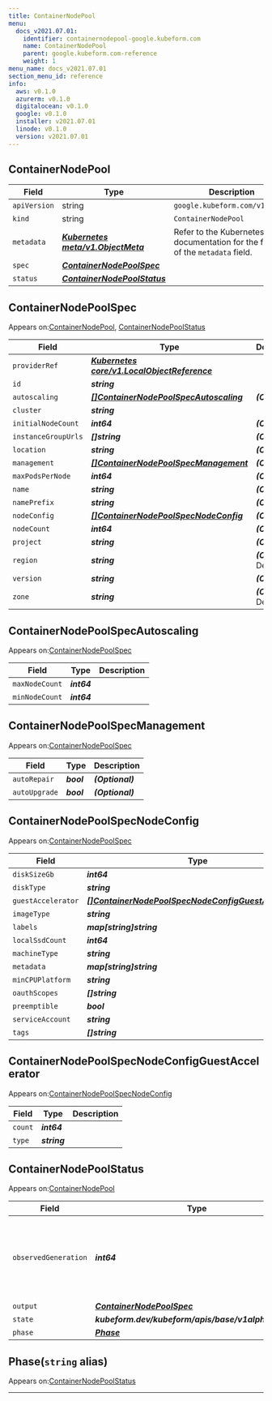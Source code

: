 ```yaml
---
title: ContainerNodePool
menu:
  docs_v2021.07.01:
    identifier: containernodepool-google.kubeform.com
    name: ContainerNodePool
    parent: google.kubeform.com-reference
    weight: 1
menu_name: docs_v2021.07.01
section_menu_id: reference
info:
  aws: v0.1.0
  azurerm: v0.1.0
  digitalocean: v0.1.0
  google: v0.1.0
  installer: v2021.07.01
  linode: v0.1.0
  version: v2021.07.01
---
```


## ContainerNodePool
| Field | Type | Description |
| ------ | ----- | ----------- |
| `apiVersion` | string | `google.kubeform.com/v1alpha1` |
|    `kind` | string | `ContainerNodePool` |
| `metadata` | ***[Kubernetes meta/v1.ObjectMeta](https://v1-18.docs.kubernetes.io/docs/reference/generated/kubernetes-api/v1.18/#objectmeta-v1-meta)***|Refer to the Kubernetes API documentation for the fields of the `metadata` field.|
| `spec` | ***[ContainerNodePoolSpec](#containernodepoolspec)***||
| `status` | ***[ContainerNodePoolStatus](#containernodepoolstatus)***||
## ContainerNodePoolSpec

Appears on:[ContainerNodePool](#containernodepool), [ContainerNodePoolStatus](#containernodepoolstatus)

| Field | Type | Description |
| ------ | ----- | ----------- |
| `providerRef` | ***[Kubernetes core/v1.LocalObjectReference](https://v1-18.docs.kubernetes.io/docs/reference/generated/kubernetes-api/v1.18/#localobjectreference-v1-core)***||
| `id` | ***string***||
| `autoscaling` | ***[[]ContainerNodePoolSpecAutoscaling](#containernodepoolspecautoscaling)***| ***(Optional)*** |
| `cluster` | ***string***||
| `initialNodeCount` | ***int64***| ***(Optional)*** |
| `instanceGroupUrls` | ***[]string***| ***(Optional)*** |
| `location` | ***string***| ***(Optional)*** |
| `management` | ***[[]ContainerNodePoolSpecManagement](#containernodepoolspecmanagement)***| ***(Optional)*** |
| `maxPodsPerNode` | ***int64***| ***(Optional)*** |
| `name` | ***string***| ***(Optional)*** |
| `namePrefix` | ***string***| ***(Optional)*** |
| `nodeConfig` | ***[[]ContainerNodePoolSpecNodeConfig](#containernodepoolspecnodeconfig)***| ***(Optional)*** |
| `nodeCount` | ***int64***| ***(Optional)*** |
| `project` | ***string***| ***(Optional)*** |
| `region` | ***string***| ***(Optional)*** Deprecated|
| `version` | ***string***| ***(Optional)*** |
| `zone` | ***string***| ***(Optional)*** Deprecated|
## ContainerNodePoolSpecAutoscaling

Appears on:[ContainerNodePoolSpec](#containernodepoolspec)

| Field | Type | Description |
| ------ | ----- | ----------- |
| `maxNodeCount` | ***int64***||
| `minNodeCount` | ***int64***||
## ContainerNodePoolSpecManagement

Appears on:[ContainerNodePoolSpec](#containernodepoolspec)

| Field | Type | Description |
| ------ | ----- | ----------- |
| `autoRepair` | ***bool***| ***(Optional)*** |
| `autoUpgrade` | ***bool***| ***(Optional)*** |
## ContainerNodePoolSpecNodeConfig

Appears on:[ContainerNodePoolSpec](#containernodepoolspec)

| Field | Type | Description |
| ------ | ----- | ----------- |
| `diskSizeGb` | ***int64***| ***(Optional)*** |
| `diskType` | ***string***| ***(Optional)*** |
| `guestAccelerator` | ***[[]ContainerNodePoolSpecNodeConfigGuestAccelerator](#containernodepoolspecnodeconfigguestaccelerator)***| ***(Optional)*** |
| `imageType` | ***string***| ***(Optional)*** |
| `labels` | ***map[string]string***| ***(Optional)*** |
| `localSsdCount` | ***int64***| ***(Optional)*** |
| `machineType` | ***string***| ***(Optional)*** |
| `metadata` | ***map[string]string***| ***(Optional)*** |
| `minCPUPlatform` | ***string***| ***(Optional)*** |
| `oauthScopes` | ***[]string***| ***(Optional)*** |
| `preemptible` | ***bool***| ***(Optional)*** |
| `serviceAccount` | ***string***| ***(Optional)*** |
| `tags` | ***[]string***| ***(Optional)*** |
## ContainerNodePoolSpecNodeConfigGuestAccelerator

Appears on:[ContainerNodePoolSpecNodeConfig](#containernodepoolspecnodeconfig)

| Field | Type | Description |
| ------ | ----- | ----------- |
| `count` | ***int64***||
| `type` | ***string***||
## ContainerNodePoolStatus

Appears on:[ContainerNodePool](#containernodepool)

| Field | Type | Description |
| ------ | ----- | ----------- |
| `observedGeneration` | ***int64***| ***(Optional)*** Resource generation, which is updated on mutation by the API Server.|
| `output` | ***[ContainerNodePoolSpec](#containernodepoolspec)***| ***(Optional)*** |
| `state` | ***kubeform.dev/kubeform/apis/base/v1alpha1.State***| ***(Optional)*** |
| `phase` | ***[Phase](#phase)***| ***(Optional)*** |
## Phase(`string` alias)

Appears on:[ContainerNodePoolStatus](#containernodepoolstatus)

---
